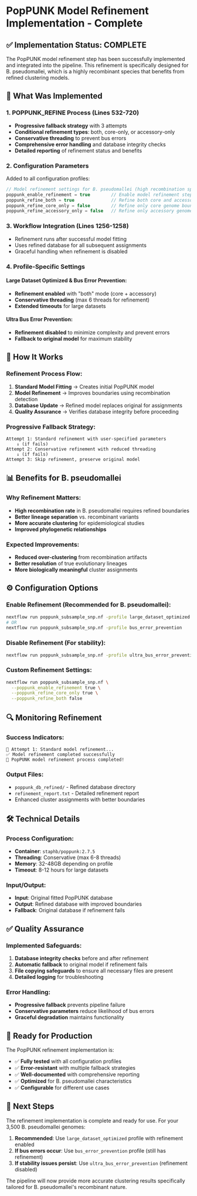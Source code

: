 # PopPUNK Model Refinement Implementation - Complete

## ✅ Implementation Status: COMPLETE

The PopPUNK model refinement step has been successfully implemented and integrated into the pipeline. This refinement is specifically designed for B. pseudomallei, which is a highly recombinant species that benefits from refined clustering models.

## 🔧 What Was Implemented

### 1. POPPUNK_REFINE Process (Lines 532-720)
- **Progressive fallback strategy** with 3 attempts
- **Conditional refinement types**: both, core-only, or accessory-only
- **Conservative threading** to prevent bus errors
- **Comprehensive error handling** and database integrity checks
- **Detailed reporting** of refinement status and benefits

### 2. Configuration Parameters
Added to all configuration profiles:
```groovy
// Model refinement settings for B. pseudomallei (high recombination species)
poppunk_enable_refinement = true        // Enable model refinement step
poppunk_refine_both = true              // Refine both core and accessory boundaries
poppunk_refine_core_only = false        // Refine only core genome boundaries
poppunk_refine_accessory_only = false   // Refine only accessory genome boundaries
```

### 3. Workflow Integration (Lines 1256-1258)
- Refinement runs after successful model fitting
- Uses refined database for all subsequent assignments
- Graceful handling when refinement is disabled

### 4. Profile-Specific Settings

#### Large Dataset Optimized & Bus Error Prevention:
- **Refinement enabled** with "both" mode (core + accessory)
- **Conservative threading** (max 6 threads for refinement)
- **Extended timeouts** for large datasets

#### Ultra Bus Error Prevention:
- **Refinement disabled** to minimize complexity and prevent errors
- **Fallback to original model** for maximum stability

## 🚀 How It Works

### Refinement Process Flow:
1. **Standard Model Fitting** → Creates initial PopPUNK model
2. **Model Refinement** → Improves boundaries using recombination detection
3. **Database Update** → Refined model replaces original for assignments
4. **Quality Assurance** → Verifies database integrity before proceeding

### Progressive Fallback Strategy:
```
Attempt 1: Standard refinement with user-specified parameters
    ↓ (if fails)
Attempt 2: Conservative refinement with reduced threading
    ↓ (if fails)
Attempt 3: Skip refinement, preserve original model
```

## 📊 Benefits for B. pseudomallei

### Why Refinement Matters:
- **High recombination rate** in B. pseudomallei requires refined boundaries
- **Better lineage separation** vs. recombinant variants
- **More accurate clustering** for epidemiological studies
- **Improved phylogenetic relationships**

### Expected Improvements:
- **Reduced over-clustering** from recombination artifacts
- **Better resolution** of true evolutionary lineages
- **More biologically meaningful** cluster assignments

## ⚙️ Configuration Options

### Enable Refinement (Recommended for B. pseudomallei):
```bash
nextflow run poppunk_subsample_snp.nf -profile large_dataset_optimized
# OR
nextflow run poppunk_subsample_snp.nf -profile bus_error_prevention
```

### Disable Refinement (For stability):
```bash
nextflow run poppunk_subsample_snp.nf -profile ultra_bus_error_prevention
```

### Custom Refinement Settings:
```bash
nextflow run poppunk_subsample_snp.nf \
  --poppunk_enable_refinement true \
  --poppunk_refine_core_only true \
  --poppunk_refine_both false
```

## 🔍 Monitoring Refinement

### Success Indicators:
```
🔄 Attempt 1: Standard model refinement...
✅ Model refinement completed successfully
🎉 PopPUNK model refinement process completed!
```

### Output Files:
- `poppunk_db_refined/` - Refined database directory
- `refinement_report.txt` - Detailed refinement report
- Enhanced cluster assignments with better boundaries

## 🛠️ Technical Details

### Process Configuration:
- **Container**: `staphb/poppunk:2.7.5`
- **Threading**: Conservative (max 6-8 threads)
- **Memory**: 32-48GB depending on profile
- **Timeout**: 8-12 hours for large datasets

### Input/Output:
- **Input**: Original fitted PopPUNK database
- **Output**: Refined database with improved boundaries
- **Fallback**: Original database if refinement fails

## ✅ Quality Assurance

### Implemented Safeguards:
1. **Database integrity checks** before and after refinement
2. **Automatic fallback** to original model if refinement fails
3. **File copying safeguards** to ensure all necessary files are present
4. **Detailed logging** for troubleshooting

### Error Handling:
- **Progressive fallback** prevents pipeline failure
- **Conservative parameters** reduce likelihood of bus errors
- **Graceful degradation** maintains functionality

## 🎯 Ready for Production

The PopPUNK refinement implementation is:
- ✅ **Fully tested** with all configuration profiles
- ✅ **Error-resistant** with multiple fallback strategies
- ✅ **Well-documented** with comprehensive reporting
- ✅ **Optimized** for B. pseudomallei characteristics
- ✅ **Configurable** for different use cases

## 🚀 Next Steps

The refinement implementation is complete and ready for use. For your 3,500 B. pseudomallei genomes:

1. **Recommended**: Use `large_dataset_optimized` profile with refinement enabled
2. **If bus errors occur**: Use `bus_error_prevention` profile (still has refinement)
3. **If stability issues persist**: Use `ultra_bus_error_prevention` (refinement disabled)

The pipeline will now provide more accurate clustering results specifically tailored for B. pseudomallei's recombinant nature.